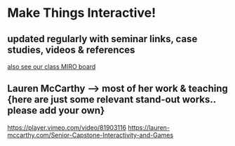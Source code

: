 # Make Things Interactive! 
## updated regularly with seminar links, case studies, videos & references
[also see our class MIRO board](https://miro.com/app/board/uXjVOmb_Xqs=/)

## Lauren McCarthy --> most of her work & teaching {here are just some relevant stand-out works.. please add your own}<br/>

https://player.vimeo.com/video/81903116
https://lauren-mccarthy.com/Senior-Capstone-Interactivity-and-Games
